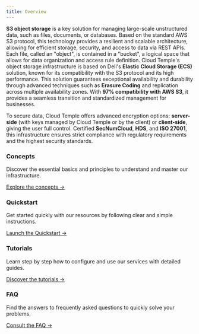 ```yaml
---
title: Overview
---
```


**S3 object storage** is a key solution for managing large-scale unstructured data, such as files, documents, or databases. Based on the standard AWS S3 protocol, this technology provides a resilient and scalable architecture, allowing for efficient storage, security, and access to data via REST APIs. Each file, called an "object", is contained in a "bucket", a logical space that allows for data organization and access rule definition.
Cloud Temple's object storage infrastructure is based on Dell's **Elastic Cloud Storage (ECS)** solution, known for its compatibility with the S3 protocol and its high performance. This solution guarantees exceptional availability and durability through advanced techniques such as **Erasure Coding** and replication across multiple availability zones. With **97% compatibility with AWS S3**, it provides a seamless transition and standardized management for businesses.

To secure data, Cloud Temple offers advanced encryption options: **server-side** (with keys managed by Cloud Temple or by the client) or **client-side**, giving the user full control. Certified **SecNumCloud**, **HDS**, and **ISO 27001**, this infrastructure ensures strict compliance with regulatory requirements and the highest security standards.

<div class="card-grid">
  <div class="card">
    <h3>Concepts</h3>
<p>Discover the essential basics and principles to understand and master our infrastructure.</p>
<a href="concepts" class="card-link">Explore the concepts &rarr;</a>
</div>
<div class="card">
  <h3>Quickstart</h3>
  <p>Get started quickly with our resources by following clear and simple instructions.</p>
  <a href="quickstart" class="card-link">Launch the Quickstart &rarr;</a>
</div>
  <div class="card">
  <h3>Tutorials</h3>
  <p>Learn step by step how to configure and use our services with detailed guides.</p>
  <a href="tutorials" class="card-link">Discover the tutorials &rarr;</a>
</div>
<div class="card">
  <h3>FAQ</h3>
  <p>Find the answers to frequently asked questions to quickly solve your problems.</p>
  <a href="faq" class="card-link">Consult the FAQ &rarr;</a>
</div>
</div>